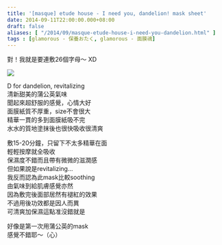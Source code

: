 ```yaml
---
title: '[masque] etude house - I need you, dandelion! mask sheet'
date: 2014-09-11T22:00:00.000+08:00
draft: false
aliases: [ "/2014/09/masque-etude-house-i-need-you-dandelion.html" ]
tags : [glamorous - 保養おたく, glamorous - 面膜魂]
---
```


對！我就是要連敷26個字母～ XD  

[![](https://4.bp.blogspot.com/-XoPQrqh56Wk/XExSqmvKsaI/AAAAAAAAG4I/0E2Cok9_XS0mDnJIt0zLEvE3qNhxUppUwCLcBGAs/s640/14710500198_4a742acb08_z.jpg)](https://4.bp.blogspot.com/-XoPQrqh56Wk/XExSqmvKsaI/AAAAAAAAG4I/0E2Cok9_XS0mDnJIt0zLEvE3qNhxUppUwCLcBGAs/s1600/14710500198_4a742acb08_z.jpg)

D for dandelion, revitalizing  
清新甜美的蒲公英氣味  
聞起來超舒服的感覺，心情大好  
面膜紙質不厚重，size不會很大  
精華一貫的多到面膜紙吸不完  
水水的質地塗抹後也很快吸收很清爽  
  
敷15-20分鐘，只留下不太多精華在面  
輕輕按摩就全吸收  
保濕度不錯而且帶有微微的滋潤感  
但如果說是revitalizing...  
我反而認為此mask比較soothing  
由氣味到給肌膚感覺亦然  
因為敷完後面部居然有褪紅的效果  
不過用後功效都是因人而異  
可清爽加保濕這點准沒錯就是  
  
好像是第一次用蒲公英的mask  
感覺不錯耶～（心）